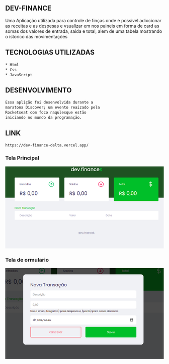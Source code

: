 ## DEV-FINANCE
  Uma Aplicação utilizada para controle de finças
  onde é possivel adiocionar as receitas e as
  despesas e vsualizar em nos paineis em forma
  de card as somas dos valores de entrada,
  saida e total, alem de uma tabela mostrando o 
  istorico das movimentações

## TECNOLOGIAS UTILIZADAS
    * Html
    * Css
    * JavaScript

## DESENVOLVIMENTO
    Essa aplição foi desenvolvida durante a
    maratona Discover; um evento reaizado pela
    Rocketseat com foco naqulesque estão 
    iniciando no mundo da programação.
## LINK
    https://dev-finance-delta.vercel.app/
  

 ### Tela Principal
  ![Tela ini](./assets/devFinance.png)
### Tela de ormulario
  ![Tela form](./assets/devFinanceModal.png)

 
